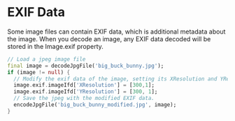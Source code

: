 # EXIF Data

Some image files can contain EXIF data, which is additional metadata about the image. When you decode an image,
any EXIF data decoded will be stored in the Image.exif property.

```dart
// Load a jpeg image file
final image = decodeJpgFile('big_buck_bunny.jpg');
if (image != null) {
  // Modify the exif data of the image, setting its XResolution and YResolution EXIF properties to 300:1.
  image.exif.imageIfd['XResolution'] = [300,1];
  image.exif.imageIfd['YResolution'] = [300, 1];
  // Save the jpeg with the modified EXIF data.
  encodeJpgFile('big_buck_bunny_modified.jpg', image);
}
```
